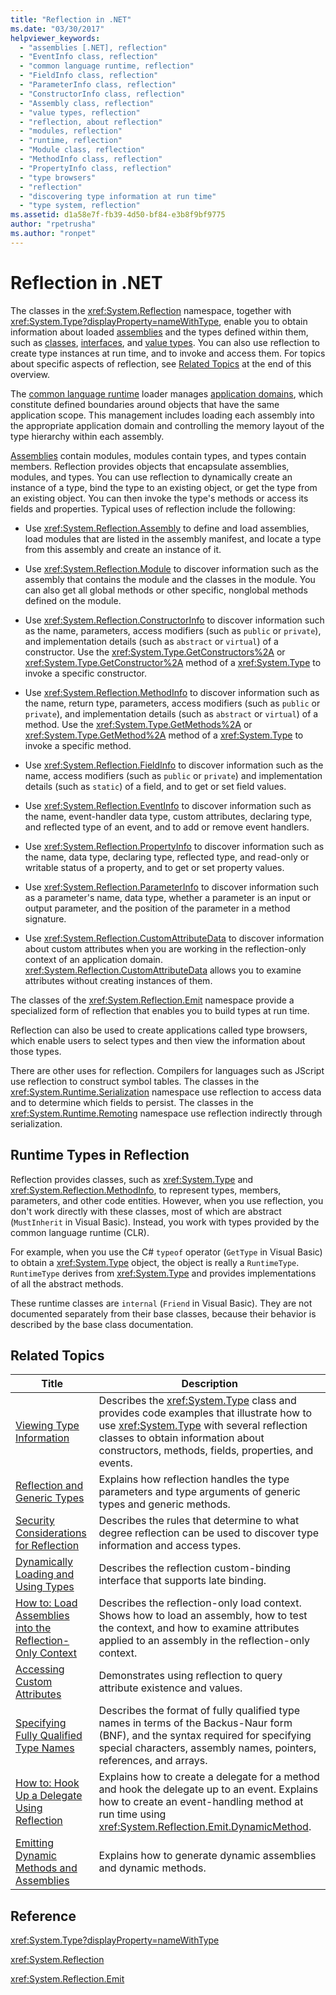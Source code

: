 ```yaml
---
title: "Reflection in .NET"
ms.date: "03/30/2017"
helpviewer_keywords: 
  - "assemblies [.NET], reflection"
  - "EventInfo class, reflection"
  - "common language runtime, reflection"
  - "FieldInfo class, reflection"
  - "ParameterInfo class, reflection"
  - "ConstructorInfo class, reflection"
  - "Assembly class, reflection"
  - "value types, reflection"
  - "reflection, about reflection"
  - "modules, reflection"
  - "runtime, reflection"
  - "Module class, reflection"
  - "MethodInfo class, reflection"
  - "PropertyInfo class, reflection"
  - "type browsers"
  - "reflection"
  - "discovering type information at run time"
  - "type system, reflection"
ms.assetid: d1a58e7f-fb39-4d50-bf84-e3b8f9bf9775
author: "rpetrusha"
ms.author: "ronpet"
---
```

# Reflection in .NET

The classes in the <xref:System.Reflection> namespace, together with <xref:System.Type?displayProperty=nameWithType>, enable you to obtain information about loaded [assemblies](../../standard/assembly/index.md) and the types defined within them, such as [classes](../../standard/base-types/common-type-system.md#classes), [interfaces](../../standard/base-types/common-type-system.md#interfaces), and [value types](../../csharp/language-reference/keywords/value-types.md). You can also use reflection to create type instances at run time, and to invoke and access them. For topics about specific aspects of reflection, see [Related Topics](#related_topics) at the end of this overview.
  
The [common language runtime](../../standard/clr.md) loader manages [application domains](../app-domains/application-domains.md), which constitute defined boundaries around objects that have the same application scope. This management includes loading each assembly into the appropriate application domain and controlling the memory layout of the type hierarchy within each assembly.  
  
[Assemblies](../app-domains/index.md) contain modules, modules contain types, and types contain members. Reflection provides objects that encapsulate assemblies, modules, and types. You can use reflection to dynamically create an instance of a type, bind the type to an existing object, or get the type from an existing object. You can then invoke the type's methods or access its fields and properties. Typical uses of reflection include the following:  
  
- Use <xref:System.Reflection.Assembly> to define and load assemblies, load modules that are listed in the assembly manifest, and locate a type from this assembly and create an instance of it.  
  
- Use <xref:System.Reflection.Module> to discover information such as the assembly that contains the module and the classes in the module. You can also get all global methods or other specific, nonglobal methods defined on the module.  
  
- Use <xref:System.Reflection.ConstructorInfo> to discover information such as the name, parameters, access modifiers (such as `public` or `private`), and implementation details (such as `abstract` or `virtual`) of a constructor. Use the <xref:System.Type.GetConstructors%2A> or <xref:System.Type.GetConstructor%2A> method of a <xref:System.Type> to invoke a specific constructor.  
  
- Use <xref:System.Reflection.MethodInfo> to discover information such as the name, return type, parameters, access modifiers (such as `public` or `private`), and implementation details (such as `abstract` or `virtual`) of a method. Use the <xref:System.Type.GetMethods%2A> or <xref:System.Type.GetMethod%2A> method of a <xref:System.Type> to invoke a specific method.  
  
- Use <xref:System.Reflection.FieldInfo> to discover information such as the name, access modifiers (such as `public` or `private`) and implementation details (such as `static`) of a field, and to get or set field values.  
  
- Use <xref:System.Reflection.EventInfo> to discover information such as the name, event-handler data type, custom attributes, declaring type, and reflected type of an event, and to add or remove event handlers.  
  
- Use <xref:System.Reflection.PropertyInfo> to discover information such as the name, data type, declaring type, reflected type, and read-only or writable status of a property, and to get or set property values.  
  
- Use <xref:System.Reflection.ParameterInfo> to discover information such as a parameter's name, data type, whether a parameter is an input or output parameter, and the position of the parameter in a method signature.  
  
- Use <xref:System.Reflection.CustomAttributeData> to discover information about custom attributes when you are working in the reflection-only context of an application domain. <xref:System.Reflection.CustomAttributeData> allows you to examine attributes without creating instances of them.  
  
The classes of the <xref:System.Reflection.Emit> namespace provide a specialized form of reflection that enables you to build types at run time.  
  
Reflection can also be used to create applications called type browsers, which enable users to select types and then view the information about those types.  
  
There are other uses for reflection. Compilers for languages such as JScript use reflection to construct symbol tables. The classes in the <xref:System.Runtime.Serialization> namespace use reflection to access data and to determine which fields to persist. The classes in the <xref:System.Runtime.Remoting> namespace use reflection indirectly through serialization.  
  
## Runtime Types in Reflection  
Reflection provides classes, such as <xref:System.Type> and <xref:System.Reflection.MethodInfo>, to represent types, members, parameters, and other code entities. However, when you use reflection, you don't work directly with these classes, most of which are abstract (`MustInherit` in Visual Basic). Instead, you work with types provided by the common language runtime (CLR).  
  
For example, when you use the C# `typeof` operator (`GetType` in Visual Basic) to obtain a <xref:System.Type> object, the object is really a `RuntimeType`. `RuntimeType` derives from <xref:System.Type> and provides implementations of all the abstract methods.  
  
These runtime classes are `internal` (`Friend` in Visual Basic). They are not documented separately from their base classes, because their behavior is described by the base class documentation.  
  
<a name="related_topics"></a>   

## Related Topics  
  
|Title|Description|  
|-----------|-----------------|  
|[Viewing Type Information](viewing-type-information.md)|Describes the <xref:System.Type> class and provides code examples that illustrate how to use <xref:System.Type> with several reflection classes to obtain information about constructors, methods, fields, properties, and events.|  
|[Reflection and Generic Types](reflection-and-generic-types.md)|Explains how reflection handles the type parameters and type arguments of generic types and generic methods.|  
|[Security Considerations for Reflection](security-considerations-for-reflection.md)|Describes the rules that determine to what degree reflection can be used to discover type information and access types.|  
|[Dynamically Loading and Using Types](dynamically-loading-and-using-types.md)|Describes the reflection custom-binding interface that supports late binding.|  
|[How to: Load Assemblies into the Reflection-Only Context](how-to-load-assemblies-into-the-reflection-only-context.md)|Describes the reflection-only load context. Shows how to load an assembly, how to test the context, and how to examine attributes applied to an assembly in the reflection-only context.|  
|[Accessing Custom Attributes](accessing-custom-attributes.md)|Demonstrates using reflection to query attribute existence and values.|  
|[Specifying Fully Qualified Type Names](specifying-fully-qualified-type-names.md)|Describes the format of fully qualified type names in terms of the Backus-Naur form (BNF), and the syntax required for specifying special characters, assembly names, pointers, references, and arrays.|  
|[How to: Hook Up a Delegate Using Reflection](how-to-hook-up-a-delegate-using-reflection.md)|Explains how to create a delegate for a method and hook the delegate up to an event. Explains how to create an event-handling method at run time using <xref:System.Reflection.Emit.DynamicMethod>.|  
|[Emitting Dynamic Methods and Assemblies](emitting-dynamic-methods-and-assemblies.md)|Explains how to generate dynamic assemblies and dynamic methods.|  
  
## Reference  

<xref:System.Type?displayProperty=nameWithType>  
  
<xref:System.Reflection>  
  
<xref:System.Reflection.Emit>  
